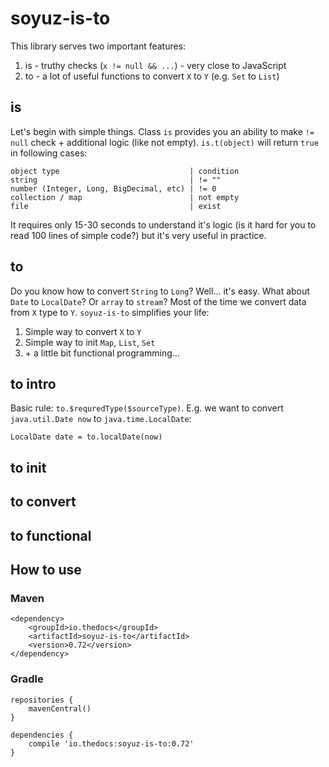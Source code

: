 # soyuz-is-to
This library serves two important features:
 1. is - truthy checks (`x != null && ...`) - very close to JavaScript
 2. to - a lot of useful functions to convert `X` to `Y` (e.g. `Set` to `List`)

## is
Let's begin with simple things. Class `is` provides you an ability to make `!= null` check + additional logic (like not empty). `is.t(object)` will return `true` in following cases:
```
object type                             | condition
string                                  | != ""
number (Integer, Long, BigDecimal, etc) | != 0
collection / map                        | not empty
file                                    | exist
```
It requires only 15-30 seconds to understand it's logic (is it hard for you to read 100 lines of simple code?) but it's very useful in practice.


## to
Do you know how to convert `String` to `Long`? Well... it's easy. What about `Date` to `LocalDate`? Or `array` to `stream`?
Most of the time we convert data from `X` type to `Y`. `soyuz-is-to` simplifies your life:

1. Simple way to convert `X` to `Y`
2. Simple way to init `Map`, `List`, `Set`
3. \+ a little bit functional programming...

## to intro
Basic rule: `to.$requredType($sourceType)`. E.g. we want to convert `java.util.Date now` to `java.time.LocalDate`:
```
LocalDate date = to.localDate(now)
```

## to init

## to convert

## to functional

## How to use
### Maven
```
<dependency>
    <groupId>io.thedocs</groupId>
    <artifactId>soyuz-is-to</artifactId>
    <version>0.72</version>
</dependency>
```

### Gradle
```
repositories {
    mavenCentral()
}

dependencies {
    compile 'io.thedocs:soyuz-is-to:0.72'
}
```